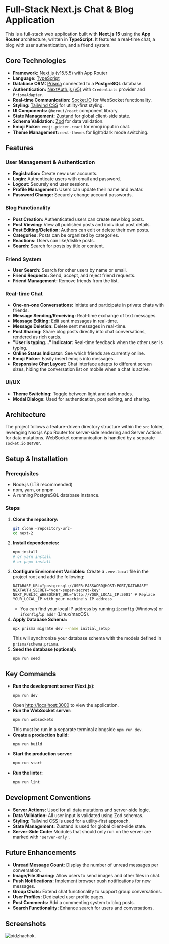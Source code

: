 # Full-Stack Next.js Chat & Blog Application

This is a full-stack web application built with **Next.js 15** using the **App Router** architecture, written in **TypeScript**. It features a real-time chat, a blog with user authentication, and a friend system.

## Core Technologies

*   **Framework:** [Next.js](https://nextjs.org/) (v15.5.5) with App Router
*   **Language:** [TypeScript](https://www.typescriptlang.org/)
*   **Database ORM:** [Prisma](https://www.prisma.io/) connected to a **PostgreSQL** database.
*   **Authentication:** [NextAuth.js (v5)](https://next-auth.js.org/) with `Credentials` provider and `PrismaAdapter`.
*   **Real-time Communication:** [Socket.IO](https://socket.io/) for WebSocket functionality.
*   **Styling:** [Tailwind CSS](https://tailwindcss.com/) for utility-first styling.
*   **UI Components:** `@heroui/react` component library.
*   **State Management:** [Zustand](https://github.com/pmndrs/zustand) for global client-side state.
*   **Schema Validation:** [Zod](https://zod.dev/) for data validation.
*   **Emoji Picker:** `emoji-picker-react` for emoji input in chat.
*   **Theme Management:** `next-themes` for light/dark mode switching.

## Features

### User Management & Authentication
*   **Registration:** Create new user accounts.
*   **Login:** Authenticate users with email and password.
*   **Logout:** Securely end user sessions.
*   **Profile Management:** Users can update their name and avatar.
*   **Password Change:** Securely change account passwords.

### Blog Functionality
*   **Post Creation:** Authenticated users can create new blog posts.
*   **Post Viewing:** View all published posts and individual post details.
*   **Post Editing/Deletion:** Authors can edit or delete their own posts.
*   **Categories:** Posts can be organized by categories.
*   **Reactions:** Users can like/dislike posts.
*   **Search:** Search for posts by title or content.

### Friend System
*   **User Search:** Search for other users by name or email.
*   **Friend Requests:** Send, accept, and reject friend requests.
*   **Friend Management:** Remove friends from the list.

### Real-time Chat
*   **One-on-one Conversations:** Initiate and participate in private chats with friends.
*   **Message Sending/Receiving:** Real-time exchange of text messages.
*   **Message Editing:** Edit sent messages in real-time.
*   **Message Deletion:** Delete sent messages in real-time.
*   **Post Sharing:** Share blog posts directly into chat conversations, rendered as rich cards.
*   **"User is typing..." Indicator:** Real-time feedback when the other user is typing.
*   **Online Status Indicator:** See which friends are currently online.
*   **Emoji Picker:** Easily insert emojis into messages.
*   **Responsive Chat Layout:** Chat interface adapts to different screen sizes, hiding the conversation list on mobile when a chat is active.

### UI/UX
*   **Theme Switching:** Toggle between light and dark modes.
*   **Modal Dialogs:** Used for authentication, post editing, and sharing.

## Architecture

The project follows a feature-driven directory structure within the `src` folder, leveraging Next.js App Router for server-side rendering and Server Actions for data mutations. WebSocket communication is handled by a separate `socket.io` server.

## Setup & Installation

### Prerequisites
*   Node.js (LTS recommended)
*   npm, yarn, or pnpm
*   A running PostgreSQL database instance.

### Steps
1.  **Clone the repository:**
    ```bash
    git clone <repository-url>
    cd next-2
    ```
2.  **Install dependencies:**
    ```bash
    npm install
    # or yarn install
    # or pnpm install
    ```
3.  **Configure Environment Variables:** Create a `.env.local` file in the project root and add the following:
    ```
    DATABASE_URL="postgresql://USER:PASSWORD@HOST:PORT/DATABASE"
    NEXTAUTH_SECRET="your-super-secret-key"
    NEXT_PUBLIC_WEBSOCKET_URL="http://YOUR_LOCAL_IP:3001" # Replace YOUR_LOCAL_IP with your machine's IP address
    ```
    *   You can find your local IP address by running `ipconfig` (Windows) or `ifconfig`/`ip addr` (Linux/macOS).
4.  **Apply Database Schema:**
    ```bash
    npx prisma migrate dev --name initial_setup
    ```
    This will synchronize your database schema with the models defined in `prisma/schema.prisma`.
5.  **Seed the database (optional):**
    ```bash
    npm run seed
    ```

## Key Commands

*   **Run the development server (Next.js):**
    ```bash
    npm run dev
    ```
    Open [http://localhost:3000](http://localhost:3000) to view the application.
*   **Run the WebSocket server:**
    ```bash
    npm run websockets
    ```
    This must be run in a separate terminal alongside `npm run dev`.
*   **Create a production build:**
    ```bash
    npm run build
    ```
*   **Start the production server:**
    ```bash
    npm run start
    ```
*   **Run the linter:**
    ```bash
    npm run lint
    ```

## Development Conventions

*   **Server Actions:** Used for all data mutations and server-side logic.
*   **Data Validation:** All user input is validated using Zod schemas.
*   **Styling:** Tailwind CSS is used for a utility-first approach.
*   **State Management:** Zustand is used for global client-side state.
*   **Server-Side Code:** Modules that should only run on the server are marked with `'server-only'`.

## Future Enhancements

*   **Unread Message Count:** Display the number of unread messages per conversation.
*   **Image/File Sharing:** Allow users to send images and other files in chat.
*   **Push Notifications:** Implement browser push notifications for new messages.
*   **Group Chats:** Extend chat functionality to support group conversations.
*   **User Profiles:** Dedicated user profile pages.
*   **Post Comments:** Add a commenting system to blog posts.
*   **Search Functionality:** Enhance search for users and conversations.

## Screenshots

![pidzhachok](/public/5454129332709621511.jpgg "Пиджачок)").